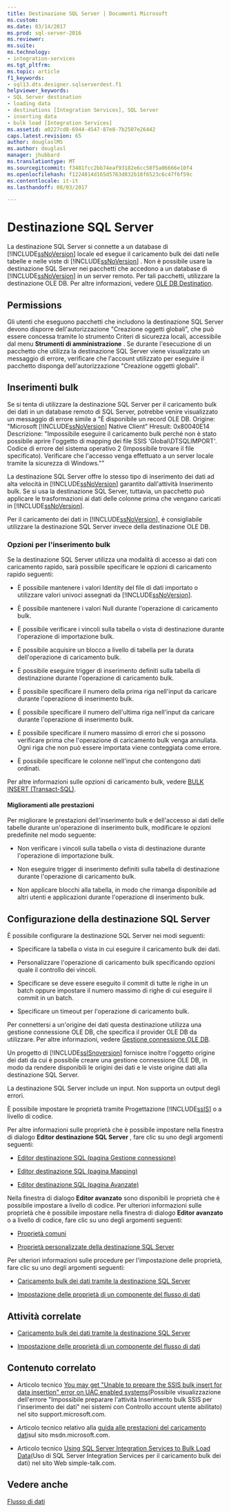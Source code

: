 ```yaml
---
title: Destinazione SQL Server | Documenti Microsoft
ms.custom: 
ms.date: 03/14/2017
ms.prod: sql-server-2016
ms.reviewer: 
ms.suite: 
ms.technology:
- integration-services
ms.tgt_pltfrm: 
ms.topic: article
f1_keywords:
- sql13.dts.designer.sqlserverdest.f1
helpviewer_keywords:
- SQL Server destination
- loading data
- destinations [Integration Services], SQL Server
- inserting data
- bulk load [Integration Services]
ms.assetid: a0227cd8-6944-4547-87e8-7b2507e26442
caps.latest.revision: 65
author: douglaslMS
ms.author: douglasl
manager: jhubbard
ms.translationtype: MT
ms.sourcegitcommit: f3481fcc2bb74eaf93182e6cc58f5a06666e10f4
ms.openlocfilehash: f1224814d165d5763d832b18f6523c6c47f6f59c
ms.contentlocale: it-it
ms.lasthandoff: 08/03/2017

---
```

# <a name="sql-server-destination"></a>Destinazione SQL Server
  La destinazione SQL Server si connette a un database di [!INCLUDE[ssNoVersion](../../includes/ssnoversion-md.md)] locale ed esegue il caricamento bulk dei dati nelle tabelle e nelle viste di [!INCLUDE[ssNoVersion](../../includes/ssnoversion-md.md)] . Non è possibile usare la destinazione SQL Server nei pacchetti che accedono a un database di [!INCLUDE[ssNoVersion](../../includes/ssnoversion-md.md)] in un server remoto. Per tali pacchetti, utilizzare la destinazione OLE DB. Per altre informazioni, vedere [OLE DB Destination](../../integration-services/data-flow/ole-db-destination.md).  
  
## <a name="permissions"></a>Permissions  
 Gli utenti che eseguono pacchetti che includono la destinazione SQL Server devono disporre dell'autorizzazione "Creazione oggetti globali", che può essere concessa tramite lo strumento Criteri di sicurezza locali, accessibile dal menu **Strumenti di amministrazione** . Se durante l'esecuzione di un pacchetto che utilizza la destinazione SQL Server viene visualizzato un messaggio di errore, verificare che l'account utilizzato per eseguire il pacchetto disponga dell'autorizzazione "Creazione oggetti globali".  
  
## <a name="bulk-inserts"></a>Inserimenti bulk  
 Se si tenta di utilizzare la destinazione SQL Server per il caricamento bulk dei dati in un database remoto di SQL Server, potrebbe venire visualizzato un messaggio di errore simile a "È disponibile un record OLE DB. Origine: "Microsoft [!INCLUDE[ssNoVersion](../../includes/ssnoversion-md.md)] Native Client" Hresult: 0x80040E14 Descrizione: "Impossibile eseguire il caricamento bulk perché non è stato possibile aprire l'oggetto di mapping dei file SSIS 'Global\DTSQLIMPORT'. Codice di errore del sistema operativo 2 (Impossibile trovare il file specificato). Verificare che l'accesso venga effettuato a un server locale tramite la sicurezza di Windows.""  
  
 La destinazione SQL Server offre lo stesso tipo di inserimento dei dati ad alta velocità in [!INCLUDE[ssNoVersion](../../includes/ssnoversion-md.md)] garantito dall'attività Inserimento bulk. Se si usa la destinazione SQL Server, tuttavia, un pacchetto può applicare le trasformazioni ai dati delle colonne prima che vengano caricati in [!INCLUDE[ssNoVersion](../../includes/ssnoversion-md.md)].  
  
 Per il caricamento dei dati in [!INCLUDE[ssNoVersion](../../includes/ssnoversion-md.md)], è consigliabile utilizzare la destinazione SQL Server invece della destinazione OLE DB.  
  
### <a name="bulk-insert-options"></a>Opzioni per l'inserimento bulk  
 Se la destinazione SQL Server utilizza una modalità di accesso ai dati con caricamento rapido, sarà possibile specificare le opzioni di caricamento rapido seguenti:  
  
-   È possibile mantenere i valori Identity del file di dati importato o utilizzare valori univoci assegnati da [!INCLUDE[ssNoVersion](../../includes/ssnoversion-md.md)].  
  
-   È possibile mantenere i valori Null durante l'operazione di caricamento bulk.  
  
-   È possibile verificare i vincoli sulla tabella o vista di destinazione durante l'operazione di importazione bulk.  
  
-   È possibile acquisire un blocco a livello di tabella per la durata dell'operazione di caricamento bulk.  
  
-   È possibile eseguire trigger di inserimento definiti sulla tabella di destinazione durante l'operazione di caricamento bulk.  
  
-   È possibile specificare il numero della prima riga nell'input da caricare durante l'operazione di inserimento bulk.  
  
-   È possibile specificare il numero dell'ultima riga nell'input da caricare durante l'operazione di inserimento bulk.  
  
-   È possibile specificare il numero massimo di errori che si possono verificare prima che l'operazione di caricamento bulk venga annullata. Ogni riga che non può essere importata viene conteggiata come errore.  
  
-   È possibile specificare le colonne nell'input che contengono dati ordinati.  
  
 Per altre informazioni sulle opzioni di caricamento bulk, vedere [BULK INSERT &#40;Transact-SQL&#41;](../../t-sql/statements/bulk-insert-transact-sql.md).  
  
#### <a name="performance-improvements"></a>Miglioramenti alle prestazioni  
 Per migliorare le prestazioni dell'inserimento bulk e dell'accesso ai dati delle tabelle durante un'operazione di inserimento bulk, modificare le opzioni predefinite nel modo seguente:  
  
-   Non verificare i vincoli sulla tabella o vista di destinazione durante l'operazione di importazione bulk.  
  
-   Non eseguire trigger di inserimento definiti sulla tabella di destinazione durante l'operazione di caricamento bulk.  
  
-   Non applicare blocchi alla tabella, in modo che rimanga disponibile ad altri utenti e applicazioni durante l'operazione di inserimento bulk.  
  
## <a name="configuration-of-the-sql-server-destination"></a>Configurazione della destinazione SQL Server  
 È possibile configurare la destinazione SQL Server nei modi seguenti:  
  
-   Specificare la tabella o vista in cui eseguire il caricamento bulk dei dati.  
  
-   Personalizzare l'operazione di caricamento bulk specificando opzioni quale il controllo dei vincoli.  
  
-   Specificare se deve essere eseguito il commit di tutte le righe in un batch oppure impostare il numero massimo di righe di cui eseguire il commit in un batch.  
  
-   Specificare un timeout per l'operazione di caricamento bulk.  
  
 Per connettersi a un'origine dei dati questa destinazione utilizza una gestione connessione OLE DB, che specifica il provider OLE DB da utilizzare. Per altre informazioni, vedere [Gestione connessione OLE DB](../../integration-services/connection-manager/ole-db-connection-manager.md).  
  
 Un progetto di [!INCLUDE[ssISnoversion](../../includes/ssisnoversion-md.md)] fornisce inoltre l'oggetto origine dei dati da cui è possibile creare una gestione connessione OLE DB, in modo da rendere disponibili le origini dei dati e le viste origine dati alla destinazione SQL Server.  
  
 La destinazione SQL Server include un input. Non supporta un output degli errori.  
  
 È possibile impostare le proprietà tramite Progettazione [!INCLUDE[ssIS](../../includes/ssis-md.md)] o a livello di codice.  
  
 Per altre informazioni sulle proprietà che è possibile impostare nella finestra di dialogo **Editor destinazione SQL Server** , fare clic su uno degli argomenti seguenti:  
  
-   [Editor destinazione SQL &#40;pagina Gestione connessione&#41;](../../integration-services/data-flow/sql-destination-editor-connection-manager-page.md)  
  
-   [Editor destinazione SQL &#40;pagina Mapping&#41;](../../integration-services/data-flow/sql-destination-editor-mappings-page.md)  
  
-   [Editor destinazione SQL &#40;pagina Avanzate&#41;](../../integration-services/data-flow/sql-destination-editor-advanced-page.md)  
  
 Nella finestra di dialogo **Editor avanzato** sono disponibili le proprietà che è possibile impostare a livello di codice. Per ulteriori informazioni sulle proprietà che è possibile impostare nella finestra di dialogo **Editor avanzato** o a livello di codice, fare clic su uno degli argomenti seguenti:  
  
-   [Proprietà comuni](http://msdn.microsoft.com/library/51973502-5cc6-4125-9fce-e60fa1b7b796)  
  
-   [Proprietà personalizzate della destinazione SQL Server](../../integration-services/data-flow/sql-server-destination-custom-properties.md)  
  
 Per ulteriori informazioni sulle procedure per l'impostazione delle proprietà, fare clic su uno degli argomenti seguenti:  
  
-   [Caricamento bulk dei dati tramite la destinazione SQL Server](../../integration-services/data-flow/bulk-load-data-by-using-the-sql-server-destination.md)  
  
-   [Impostazione delle proprietà di un componente del flusso di dati](../../integration-services/data-flow/set-the-properties-of-a-data-flow-component.md)  
  
## <a name="related-tasks"></a>Attività correlate  
  
-   [Caricamento bulk dei dati tramite la destinazione SQL Server](../../integration-services/data-flow/bulk-load-data-by-using-the-sql-server-destination.md)  
  
-   [Impostazione delle proprietà di un componente del flusso di dati](../../integration-services/data-flow/set-the-properties-of-a-data-flow-component.md)  
  
## <a name="related-content"></a>Contenuto correlato  
  
-   Articolo tecnico [You may get "Unable to prepare the SSIS bulk insert for data insertion" error on UAC enabled systems](http://go.microsoft.com/fwlink/?LinkId=199482)(Possibile visualizzazione dell'errore "Impossibile preparare l'attività Inserimento bulk SSIS per l'inserimento dei dati" nei sistemi con Controllo account utente abilitato) nel sito support.microsoft.com.  
  
-   Articolo tecnico relativo alla [guida alle prestazioni del caricamento dati](http://go.microsoft.com/fwlink/?LinkId=233700)sul sito msdn.microsoft.com.  
  
-   Articolo tecnico [Using SQL Server Integration Services to Bulk Load Data](http://go.microsoft.com/fwlink/?LinkId=233701)(Uso di SQL Server Integration Services per il caricamento bulk dei dati) nel sito Web simple-talk.com.  
  
## <a name="see-also"></a>Vedere anche  
 [Flusso di dati](../../integration-services/data-flow/data-flow.md)  
  
  
